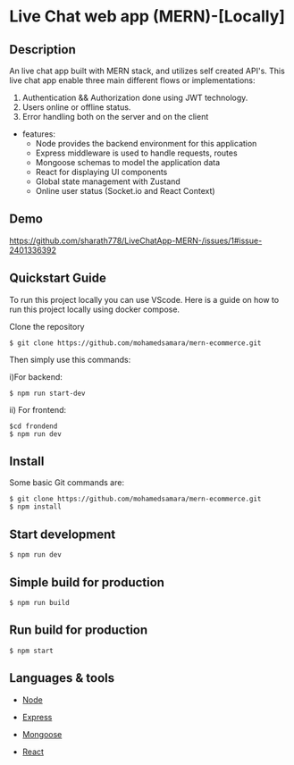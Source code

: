 
# Live Chat web app (MERN)-[Locally]

## Description
An live chat app built with MERN stack, and utilizes self created API's. This live chat app enable three main different flows or implementations:

1.  Authentication && Authorization done using JWT technology.
2. Users online or offline status.
3. Error handling both on the server and on the client


* features:
  * Node provides the backend environment for this application
  * Express middleware is used to handle requests, routes
  * Mongoose schemas to model the application data
  * React for displaying UI components
  * Global state management with Zustand
  * Online user status (Socket.io and React Context)

## Demo
https://github.com/sharath778/LiveChatApp-MERN-/issues/1#issue-2401336392

## Quickstart Guide

To run this project locally you can use VScode. Here is a guide on how to run this project locally using docker compose.

Clone the repository
```
$ git clone https://github.com/mohamedsamara/mern-ecommerce.git
```

Then simply use this commands:

i)For backend:
```
$ npm run start-dev
```
ii) For frontend:
```
$cd frondend
$ npm run dev
```
## Install

Some basic Git commands are:

```
$ git clone https://github.com/mohamedsamara/mern-ecommerce.git
$ npm install
```
## Start development

```
$ npm run dev
```

## Simple build for production

```
$ npm run build
```

## Run build for production

```
$ npm start
```


## Languages & tools

- [Node](https://nodejs.org/en/)

- [Express](https://expressjs.com/)

- [Mongoose](https://mongoosejs.com/)

- [React](https://reactjs.org/)